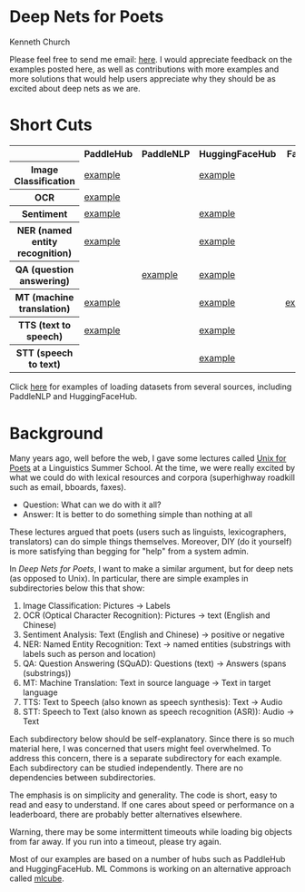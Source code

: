 # Deep Nets for Poets

Kenneth Church
<p>

Please feel free to send me email: <a
href="mailto:kenneth.ward.church@gmail.com?subject=Deep_Nets_for_Poets">here</a>.
I would appreciate feedback on the examples posted here, as well as
contributions with more examples and more solutions that would help
users appreciate why they should be as excited about deep nets as we
are.

<h1>Short Cuts</h1>

<table id="shortcuts">
<tr> <th> </th>      <th> PaddleHub </th>  <th> PaddleNLP </th> <th> HuggingFaceHub </th> <th> Fairseq </th> <th> ESPnet </th>  </tr>
<tr> <th> Image Classification </th>  <td> <a href="pretrained/examples/PaddleHub/inference/image_classification">example</a>  <td> </td> </td> <td> <a href="pretrained/examples/HuggingFaceHub/inference/image_classification">example</a>  </td> <td> </td> <td> </td> </tr>
<tr> <th> OCR </th>  <td> <a href="pretrained/examples/PaddleHub/inference/OCR">example</a> <td> </td> </td> <td> </td> <td> </td> <td> </td></tr>
<tr> <th> Sentiment </th> <td> <a href="pretrained/examples/PaddleHub/inference/sentiment">example</a> <td> </td> </td> <td> <a href="pretrained/examples/HuggingFaceHub/inference/sentiment">example</a>  </td> <td> </td> <td> </td></tr>
<tr> <th> NER (named entity recognition)</th> <td> <a href="pretrained/examples/PaddleHub/inference/ner">example</a>  </td> <td> </td><td> <a href="pretrained/examples/HuggingFaceHub/inference/ner">example</a> </td>  <td> </td>  <td> </td> </tr>
<tr> <th> QA (question answering)</th> <td> </td> <td> <a href="pretrained/examples/PaddleNLP/inference/question_answering">example</a> <td> <a href="pretrained/examples/HuggingFaceHub/inference/question_answering">example</a> </td> </td> <td> </td> <td> </td></tr>
<tr> <th> MT (machine translation)</th> <td> <a href="pretrained/examples/PaddleHub/inference/translate">example</a> </td> <td> </td> <td> <a href="pretrained/examples/HuggingFaceHub/inference/translate">example</a> </td>  <td> <a href="pretrained/examples/Fairseq/inference/translate">example</a> </td> <td> </td></tr>
<tr> <th> TTS (text to speech)</th> <td> <a href="pretrained/examples/PaddleHub/inference/text_to_speech">example</a> </td> <td> </td> <td> <a href="pretrained/examples/HuggingFaceHub/inference/text_to_speech">example</a>  </td>  <td> </td> <td> <a href="pretrained/examples/ESPnet/inference/text_to_speech">example</a>  </td></tr>
<tr> <th> STT (speech to text)</th> <td>  </td> <td> </td> <td> <a href="pretrained/examples/HuggingFaceHub/inference/speech_to_text">example</a> </td>  <td> </td> <td> <a href="pretrained/examples/ESPnet/inference/speech_to_text">example</a> </td></tr>
</table>

Click <a href="datasets">here</a> for examples of loading datasets from several sources, including PaddleNLP and HuggingFaceHub.</li>

<h1>Background</h1>

<p>
Many years ago, well before the web, I gave some lectures called
<a
href="https://web.stanford.edu/class/cs124/kwc-unix-for-poets.pdf">Unix
for Poets</a> at
a Linguistics Summer School.  At the time, we were really excited by what we could
do with lexical resources and corpora (superhighway roadkill such as
email, bboards, faxes).

<ul>
<li> Question: What can we do with it all?</li>
<li> Answer: It is better to do something simple than nothing at all</li>
</ul>

These lectures argued that poets (users such as linguists,
lexicographers, translators) can do simple things themselves.
Moreover, DIY (do it yourself) is more satisfying than begging for
"help" from a system admin.

<p>

In <i>Deep Nets for Poets</i>, I want to make a similar argument,
but for deep nets (as opposed to Unix).  In particular, there are simple
examples in subdirectories below this that show:

<ol>
<li>Image Classification: Pictures &#8594; Labels </li>
<li>OCR (Optical Character Recognition): Pictures &#8594; text (English and Chinese)</li>
<li>Sentiment Analysis: Text (English and Chinese) &#8594; positive or negative</li>
<li>NER: Named Entity Recognition: Text &#8594; named entities (substrings with labels such as person and location)</li>
<li>QA: Question Answering (SQuAD): Questions (text) &#8594; Answers (spans (substrings))</li>
<li>MT: Machine Translation: Text in source language &#8594; Text in target language</li>
<li>TTS: Text to Speech (also known as speech synthesis): Text &#8594; Audio </li>
<li>STT: Speech to Text (also known as speech recognition (ASR)): Audio &#8594; Text</li>
</ol>

Each subdirectory below should be self-explanatory.  Since there is so
much material here, I was concerned that users might feel overwhelmed.
To address this concern, there is a separate subdirectory for each
example.  Each subdirectory can be studied independently.  There are
no dependencies between subdirectories.

<p>

The emphasis is on simplicity and generality.  The code is short, easy
to read and easy to understand.  If one cares about speed or
performance on a leaderboard, there are probably better alternatives
elsewhere.

<p>


Warning, there may be some intermittent timeouts while loading big
objects from far away.  If you run into a timeout, please try again.

<p>

Most of our examples are based on
a number of hubs such as PaddleHub and HuggingFaceHub.  ML Commons is working
on an alternative approach called <a href="https://github.com/mlcommons/mlcube">mlcube</a>.
